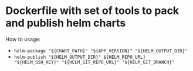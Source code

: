 # Dockerfile with set of tools to pack and publish helm charts

How to usage:
* `helm-package "${CHART_PATH}" "${APP_VERSION}" "${HELM_OUTPUT_DIR}"`
* `helm-publish "${HELM_OUTPUT_DIR}" ${HELM_REPO_URL} "${HELM_SSH_KEY}" "${HELM_GIT_REPO_URL}" "${HELM_GIT_BRANCH}"`
